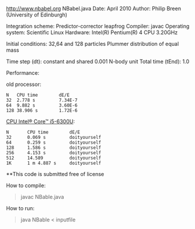 http://www.nbabel.org
NBabel.java
Date: April 2010
Author:  Philip Breen (University of Edinburgh)

Integration scheme: Predictor-corrector leapfrog
Compiler: javac
Operating system:  Scientific Linux
Hardware: Intel(R) Pentium(R) 4 CPU 3.20GHz

Initial conditions: 32,64 and 128 particles Plummer distribution of equal mass

Time step (dt): constant and shared 0.001 N-body unit
Total time (tEnd): 1.0

Performance:

old processor:

    N	CPU time    	dE/E
    32	2.778 s 		7.34E-7
    64	9.882 s 		3.60E-6
    128	38.906 s		1.72E-6

[CPU Intel® Core™ i5-6300U](https://ark.intel.com/ru/products/88190/Intel-Core-i5-6300U-Processor-3M-Cache-up-to-3_00-GHz):

    N       CPU time        dE/E
    32      0.069 s         doityourself
    64      0.259 s         doityourself
    128     1.586 s         doityourself
    256     4.153 s         doityourself
    512     14.589          doityourself
    1K      1 m 4.887 s     doityourself

**This code is submitted free of license

How to compile:
>javac NBable.java

How to run:
>java NBable < inputfile